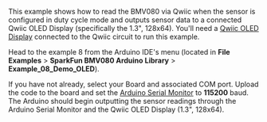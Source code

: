 This example shows how to read the BMV080 via Qwiic when the sensor is configured in duty cycle mode and outputs sensor data to a connected Qwiic OLED Display (specifically the 1.3", 128x64). You'll need a [Qwiic OLED Display](https://www.sparkfun.com/sparkfun-qwiic-oled-1-3in-128x64.html) connected to the Qwiic circuit to run this example.

Head to the example 8 from the Arduino IDE's menu (located in **File** **Examples** > **SparkFun BMV080 Arduino Library** > **Example_08_Demo_OLED**).

If you have not already, select your Board and associated COM port. Upload the code to the board and set the [Arduino Serial Monitor](https://learn.sparkfun.com/tutorials/terminal-basics/all#arduino-serial-monitor-windows-mac-linux) to **115200** baud. The Arduino should begin outputting the sensor readings through the Arduino Serial Monitor and the Qwiic OLED Display (1.3", 128x64).

